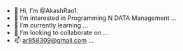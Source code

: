 - 👋 Hi, I’m @AkashRao1
- 👀 I’m interested in Programming N DATA Management ...
- 🌱 I’m currently learning ...
- 💞️ I’m looking to collaborate on ...
- 📫 ar858309@gmail.com ...

<!---
AkashRao1/AkashRao1 is a ✨ special ✨ repository because its `README.md` (this file) appears on your GitHub profile.
You can click the Preview link to take a look at your changes.
--->
